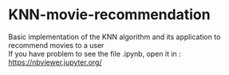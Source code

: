 # KNN-movie-recommendation
Basic implementation of the KNN algorithm and its application to recommend movies to a user </br>
If you have problem to see the file .ipynb, open it in : https://nbviewer.jupyter.org/
